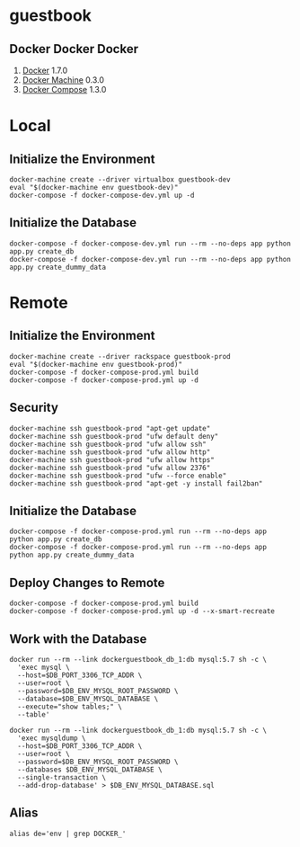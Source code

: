 # guestbook

## Docker Docker Docker

1. [Docker](https://docs.docker.com/installation/) 1.7.0
1. [Docker Machine](https://docs.docker.com/machine/#installation) 0.3.0
1. [Docker Compose](https://docs.docker.com/compose/install/) 1.3.0

# Local

## Initialize the Environment

```
docker-machine create --driver virtualbox guestbook-dev
eval "$(docker-machine env guestbook-dev)"
docker-compose -f docker-compose-dev.yml up -d
```

## Initialize the Database

```
docker-compose -f docker-compose-dev.yml run --rm --no-deps app python app.py create_db
docker-compose -f docker-compose-dev.yml run --rm --no-deps app python app.py create_dummy_data
```

# Remote

## Initialize the Environment

```
docker-machine create --driver rackspace guestbook-prod
eval "$(docker-machine env guestbook-prod)"
docker-compose -f docker-compose-prod.yml build
docker-compose -f docker-compose-prod.yml up -d
```

## Security

```
docker-machine ssh guestbook-prod "apt-get update"
docker-machine ssh guestbook-prod "ufw default deny"
docker-machine ssh guestbook-prod "ufw allow ssh"
docker-machine ssh guestbook-prod "ufw allow http"
docker-machine ssh guestbook-prod "ufw allow https"
docker-machine ssh guestbook-prod "ufw allow 2376"
docker-machine ssh guestbook-prod "ufw --force enable"
docker-machine ssh guestbook-prod "apt-get -y install fail2ban"
```

## Initialize the Database

```
docker-compose -f docker-compose-prod.yml run --rm --no-deps app python app.py create_db
docker-compose -f docker-compose-prod.yml run --rm --no-deps app python app.py create_dummy_data
```

## Deploy Changes to Remote

```
docker-compose -f docker-compose-prod.yml build
docker-compose -f docker-compose-prod.yml up -d --x-smart-recreate
```

## Work with the Database

```
docker run --rm --link dockerguestbook_db_1:db mysql:5.7 sh -c \
  'exec mysql \
  --host=$DB_PORT_3306_TCP_ADDR \
  --user=root \
  --password=$DB_ENV_MYSQL_ROOT_PASSWORD \
  --database=$DB_ENV_MYSQL_DATABASE \
  --execute="show tables;" \
  --table'

docker run --rm --link dockerguestbook_db_1:db mysql:5.7 sh -c \
  'exec mysqldump \
  --host=$DB_PORT_3306_TCP_ADDR \
  --user=root \
  --password=$DB_ENV_MYSQL_ROOT_PASSWORD \ 
  --databases $DB_ENV_MYSQL_DATABASE \
  --single-transaction \
  --add-drop-database' > $DB_ENV_MYSQL_DATABASE.sql
```

## Alias

```
alias de='env | grep DOCKER_'
```